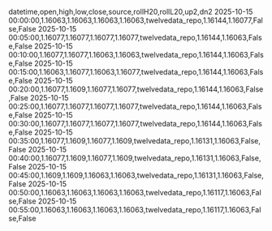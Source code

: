 datetime,open,high,low,close,source,rollH20,rollL20,up2,dn2
2025-10-15 00:00:00,1.16063,1.16063,1.16063,1.16063,twelvedata_repo,1.16144,1.16077,False,False
2025-10-15 00:05:00,1.16077,1.16077,1.16077,1.16077,twelvedata_repo,1.16144,1.16063,False,False
2025-10-15 00:10:00,1.16077,1.16077,1.16063,1.16063,twelvedata_repo,1.16144,1.16063,False,False
2025-10-15 00:15:00,1.16063,1.16077,1.16063,1.16077,twelvedata_repo,1.16144,1.16063,False,False
2025-10-15 00:20:00,1.16077,1.1609,1.16077,1.16077,twelvedata_repo,1.16144,1.16063,False,False
2025-10-15 00:25:00,1.16077,1.16077,1.16077,1.16077,twelvedata_repo,1.16144,1.16063,False,False
2025-10-15 00:30:00,1.16077,1.16077,1.16077,1.16077,twelvedata_repo,1.16144,1.16063,False,False
2025-10-15 00:35:00,1.16077,1.1609,1.16077,1.1609,twelvedata_repo,1.16131,1.16063,False,False
2025-10-15 00:40:00,1.16077,1.1609,1.16077,1.1609,twelvedata_repo,1.16131,1.16063,False,False
2025-10-15 00:45:00,1.1609,1.1609,1.16063,1.16063,twelvedata_repo,1.16131,1.16063,False,False
2025-10-15 00:50:00,1.16063,1.16063,1.16063,1.16063,twelvedata_repo,1.16117,1.16063,False,False
2025-10-15 00:55:00,1.16063,1.16063,1.16063,1.16063,twelvedata_repo,1.16117,1.16063,False,False
